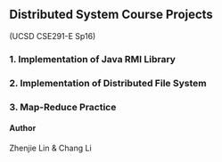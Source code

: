 ## Distributed System Course Projects
(UCSD CSE291-E Sp16)

### 1. Implementation of Java RMI Library

### 2. Implementation of Distributed File System

### 3. Map-Reduce Practice

#### Author
Zhenjie Lin & Chang Li
